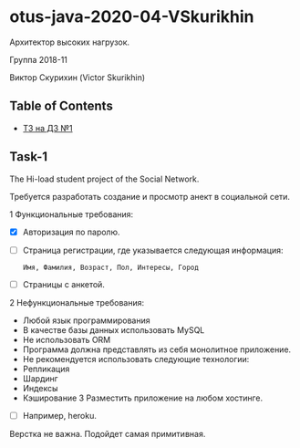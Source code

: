 # otus-java-2020-04-VSkurikhin

Архитектор высоких нагрузок.

Группа 2018-11

Виктор Скурихин (Victor Skurikhin)


## Table of Contents
- [ТЗ на ДЗ №1](#task-1)

## Task-1

The Hi-load student project of the Social Network.

Требуется разработать создание и просмотр анект в социальной сети.

 1 Функциональные требования:
   - [x] Авторизация по паролю.
   - [ ] Страница регистрации, где указывается следующая информация:
   
         Имя, Фамилия, Возраст, Пол, Интересы, Город
   - [ ] Страницы с анкетой.

 2 Нефункциональные требования:
   - Любой язык программирования
   - В качестве базы данных использовать MySQL
   - Не использовать ORM
   - Программа должна представлять из себя монолитное приложение.
   - Не рекомендуется использовать следующие технологии:
   - Репликация
   - Шардинг
   - Индексы
   - Кэширование
 3 Разместить приложение на любом хостинге.
   - [ ] Например, heroku.

Верстка не важна. Подойдет самая примитивная.


